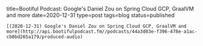 
title=Bootiful Podcast: Google's Daniel Zou on Spring Cloud GCP, GraalVM and more
date=2020-12-31
type=post
tags=blog
status=published
~~~~~~
[(2020-12-31) Google's Daniel Zou on Spring Cloud GCP, GraalVM and more](http://api.bootifulpodcast.fm//podcasts/44a3d83e-f396-478e-a1ac-cb0bd265a179/produced-audio) 
            